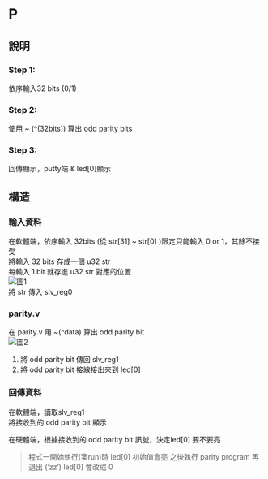 # P  
## 說明  
### Step 1:  
依序輸入32 bits (0/1)  
### Step 2:
使用 ~ (^(32bits)) 算出 odd parity bits  
### Step 3:  
回傳顯示，putty端 & led[0]顯示  
## 構造  
### 輸入資料  
在軟體端，依序輸入 32bits (從 str[31] ~ str[0] )限定只能輸入 0 or 1，其餘不接受  
將輸入 32 bits 存成一個 u32 str   
每輸入 1 bit 就存進 u32 str 對應的位置   
![圖1](images/圖1.PNG)  
將 str 傳入 slv_reg0  
### parity.v     
在 parity.v 用 ~(^data) 算出 odd parity bit  
![圖2](images/圖2.PNG)  
1. 將 odd parity bit 傳回 slv_reg1  
2. 將 odd parity bit 接線接出來到 led[0]  
### 回傳資料  
在軟體端，讀取slv_reg1  
將接收到的 odd parity bit 顯示  
   
在硬體端，根據接收到的 odd parity bit 訊號，決定led[0] 要不要亮  
>程式一開始執行(案run)時 led[0] 初始值會亮
>之後執行 parity program 再退出 (‘zz’) led[0] 會改成 0
